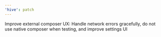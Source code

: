 ```yaml
---
'hive': patch
---
```


Improve external composer UX: Handle network errors gracefully, do not use native composer when
testing, and improve settings UI
